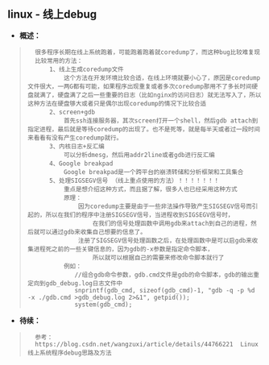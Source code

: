 ## linux - 线上debug
- **概述：**
>       很多程序长期在线上系统跑着，可能跑着跑着就coredump了，而这种bug比较难复现
>       比较常用的方法：
>           1、线上生成coredump文件
>               这个方法在开发环境比较合适，在线上环境就要小心了，原因是coredump文件很大，一两G都有可能，如果程序出现重复或者多次coredump那用不了多长时间硬盘就满了，硬盘满了之后一些重要的日志（比如nginx的访问日志）就无法写入了，所以这种方法在硬盘够大或者只是偶尔出现coredump的情况下比较合适
>           2、screen+gdb
>               首先ssh连接服务器，其次screen打开一个shell，然后gdb attach到指定进程，最后就是等待coredump的出现了。也不是死等，就是每半天或者过一段时间来看看有没有产生coredump就行。
>           3、内核日志+反汇编
>               可以分析dmesg，然后用addr2line或者gdb进行反汇编
>           4、Google breakpad
>               Google breakpad是一个跨平台的崩溃转储和分析框架和工具集合
>           5、处理SIGSEGV信号 （线上重点使用的方法）！！！！！！！
>               重点是想介绍这种方式，而且据了解，很多人也已经采用这种方式
>               原理：
>                   因为coredump主要是由于一些非法操作导致产生SIGSEGV信号而引起的，所以在我们的程序中注册SIGSEGV信号，当进程收到SIGSEGV信号时，
>                       在我们的信号处理函数中调用gdb来attach到自己的进程，然后就可以通过gdb来收集自己想要的信息了。
>                   注册了SIGSEGV信号处理函数之后，在处理函数中是可以启gdb来收集进程死之前的一些关键信息的，因为gdb的-x参数是指定命令脚本，
>                       所以就可以根据自己的需要来修改命令脚本就行了
>               例如：
>                  //组合gdb命令参数，gdb.cmd文件是gdb的命令脚本，gdb的输出重定向到gdb_debug.log日志文件中
>                  snprintf(gdb_cmd, sizeof(gdb_cmd)-1, "gdb -q -p %d -x ./gdb.cmd >gdb_debug.log 2>&1", getpid());
>                  system(gdb_cmd);
>
>
>
>
>
>
>
>
>
>
>
>

- **待续：**
>       参考：
>       https://blog.csdn.net/wangzuxi/article/details/44766221  Linux线上系统程序debug思路及方法
>
>
>
>
>
>
>
>
>
>
>
>
